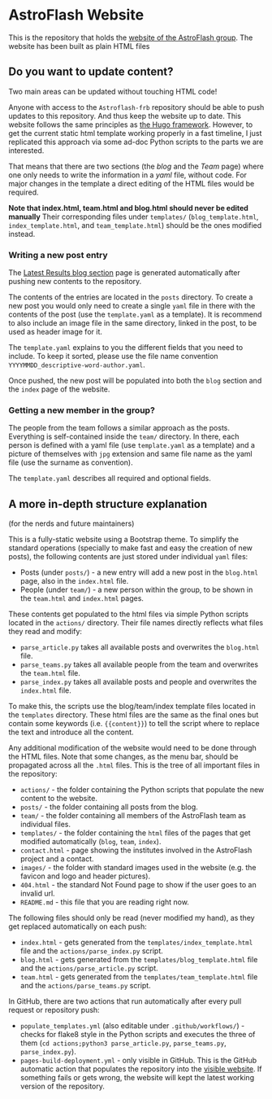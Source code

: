 
# AstroFlash Website

This is the repository that holds the [website of the AstroFlash group](https://astroflash-frb.github.io).
The website has been built as plain HTML files


## Do you want to update content?

Two main areas can be updated without touching HTML code!

Anyone with access to the `Astroflash-frb` repository should be able to push updates to this repository. And thus keep the website up to date.
This website follows the same principles as [the Hugo framework](https://gohugo.io). However, to get the current static html template working properly in a fast timeline, I just replicated this approach via some ad-doc Python scripts to the parts we are interested.

That means that there are two sections (the _blog_ and the _Team_ page) where one only needs to write the information in a _yaml_ file, without code. For major changes in the template a direct editing of the HTML files would be required.

**Note that index.html, team.html and blog.html should never be edited manually**
Their corresponding files under `templates/` (`blog_template.html`, `index_template.html`, and `team_template.html`) should be the ones modified instead.



### Writing a new post entry

The [Latest Results blog section](https://astroflash-frb.github.io/blog.html) page is generated automatically after pushing new contents to the repository.

The contents of the entries are located in the `posts` directory.
To create a new post you would only need to create a single `yaml` file in there with the contents of the post (use the `template.yaml` as a template). It is recommend to also include an image file in the same directory, linked in the post, to be used as header image for it.

The `template.yaml` explains to you the different fields that you need to include. To keep it sorted, please use the file name convention `YYYYMMDD_descriptive-word-author.yaml`.

Once pushed, the new post will be populated into both the `blog` section and the `index` page of the website.



### Getting a new member in the group?

The people from the team follows a similar approach as the posts. Everything is self-contained inside the `team/` directory. In there, each person is defined with a yaml file (use `template.yaml` as a template) and a picture of themselves with `jpg` extension and same file name as the yaml file (use the surname as convention).

The `template.yaml` describes all required and optional fields.



## A more in-depth structure explanation

(for the nerds and future maintainers)

This is a fully-static website using a Bootstrap theme.
To simplify the standard operations (specially to make fast and easy the creation of new posts), the following contents are just stored under individual `yaml` files:
- Posts (under `posts/`) - a new entry will add a new post in the `blog.html` page, also in the `index.html` file.
- People (under `team/`) - a new person within the group, to be shown in the `team.html` and `index.html` pages.

These contents get populated to the html files via simple Python scripts located in the `actions/` directory. Their file names directly reflects what files they read and modify:
- `parse_article.py` takes all available posts and overwrites the `blog.html` file.
- `parse_teams.py` takes all available people from the team and overwrites the `team.html` file.
- `parse_index.py` takes all available posts and people and overwrites the `index.html` file.

To make this, the scripts use the blog/team/index template files located in the `templates` directory. These html files are the same as the final ones but contain some keywords (i.e. `{{content}}`) to tell the script where to replace the text and introduce all the content.

Any additional modification of the website would need to be done through the HTML files. Note that some changes, as the menu bar, should be propagated across all the `.html` files.
This is the tree of all important files in the repository:

- `actions/` - the folder containing the Python scripts that populate the new content to the website.
- `posts/` - the folder containing all posts from the blog.
- `team/` - the folder containing all members of the AstroFlash team as individual files.
- `templates/` - the folder containing the `html` files of the pages that get modified automatically (`blog`, `team`, `index`).
- `contact.html` - page showing the institutes involved in the AstroFlash project and a contact.
- `images/` - the folder with standard images used in the website (e.g. the favicon and logo and header pictures).
- `404.html` - the standard Not Found page to show if the user goes to an invalid url.
- `README.md` - this file that you are reading right now.


The following files should only be read (never modified my hand), as they get replaced automatically on each push:
- `index.html` - gets generated from the `templates/index_template.html` file and the `actions/parse_index.py` script.
- `blog.html` - gets generated from the `templates/blog_template.html` file and the `actions/parse_article.py` script.
- `team.html` - gets generated from the `templates/team_template.html` file and the `actions/parse_teams.py` script.


In GitHub, there are two actions that run automatically after every pull request or repository push:
- `populate_templates.yml` (also editable under `.github/workflows/`) - checks for flake8 style in the Python scripts and executes the three of them (`cd actions;python3 parse_article.py`, `parse_teams.py`, `parse_index.py`).
- `pages-build-deployment.yml` - only visible in GitHub. This is the GitHub automatic action that populates the repository into the [visible website](https://astroflash-frb.github.io). If something fails or gets wrong, the website will kept the latest working version of the repository.

